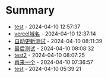 # Summary

- [test](https://github.com/ZSCGR/isr/issues/7) - 2024-04-10 12:57:37
- [vercel域名](https://github.com/ZSCGR/isr/issues/6) - 2024-04-10 12:37:14
- [自动更新测试](https://github.com/ZSCGR/isr/issues/5) - 2024-04-10 08:11:39
- [最后测试](https://github.com/ZSCGR/isr/issues/4) - 2024-04-10 08:08:32
- [test2](https://github.com/ZSCGR/isr/issues/3) - 2024-04-10 08:07:25
- [再来一个](https://github.com/ZSCGR/isr/issues/2) - 2024-04-10 07:36:57
- [test](https://github.com/ZSCGR/isr/issues/1) - 2024-04-10 05:39:21
